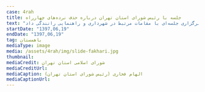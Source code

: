 ```yaml
---
case: 4rah
title: جلسه با رئیس شورای استان تهران درباره حذف نرده‌های چهارراه
text: "باهمستان در جلسه با فخاری، رئیس شورای استان تهران، به ضرورت حذف نرده‌ها چهارراه ولیعصر پرداخت. در این جلسه فخاری ضمن استقبال از پیشنهاد باهمستان قول برگزاری جلسه‌ای با مقامات مرتبط در شهرداری و راهنمایی رانندگی داد. "
startDate: "1397,06,19"
endDate: "1397,06,19"
tag: باهمستان
mediaType: image
media: /assets/4rah/img/slide-fakhari.jpg
thumbnail:
mediaCredit: شورای اسلامی استان تهران
mediaCreditUrl:
mediaCaption: الهام فخاری (رئیس شورای استان تهران)
mediaCaptionUrl:
---
```

